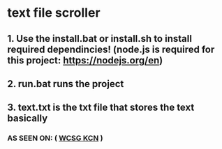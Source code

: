 # text file scroller

## 1. Use the install.bat or install.sh to install required dependincies! (node.js is required for this project: https://nodejs.org/en)
## 2. run.bat runs the project
## 3. text.txt is the txt file that stores the text basically 


### AS SEEN ON: ( [WCSG KCN](https://kodicable.net/player.html?stream=WCSG) ) 
